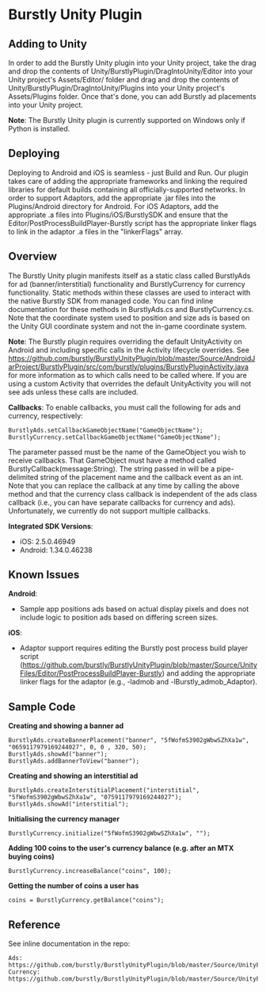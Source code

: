 # Burstly Unity Plugin

## Adding to Unity

In order to add the Burstly Unity plugin into your Unity project, take the drag and drop the contents of Unity/BurstlyPlugin/DragIntoUnity/Editor into your Unity project's Assets/Editor/ folder and drag and drop the contents of Unity/BurstlyPlugin/DragIntoUnity/Plugins into your Unity project's Assets/Plugins folder. Once that's done, you can add Burstly ad placements into your Unity project.

**Note**: The Burstly Unity plugin is currently supported on Windows only if Python is installed.


## Deploying

Deploying to Android and iOS is seamless - just Build and Run. Our plugin takes care of adding the appropriate frameworks and linking the required libraries for default builds containing all officially-supported networks. In order to support Adaptors, add the appropriate .jar files into the Plugins/Android directory for Android. For iOS Adaptors, add the appropriate .a files into Plugins/iOS/BurstlySDK and ensure that the Editor/PostProcessBuildPlayer-Burstly script has the appropriate linker flags to link in the adaptor .a files in the "linkerFlags" array.


## Overview

The Burstly Unity plugin manifests itself as a static class called BurstlyAds for ad (banner/interstitial) functionality and BurstlyCurrency for currency functionality. Static methods within these classes are used to interact with the native Burstly SDK from managed code. You can find inline documentation for these methods in BurstlyAds.cs and BurstlyCurrency.cs. Note that the coordinate system used to position and size ads is based on the Unity GUI coordinate system and not the in-game coordinate system.

**Note**: The Burstly plugin requires overriding the default UnityActivity on Android and including specific calls in the Activity lifecycle overrides. See https://github.com/burstly/BurstlyUnityPlugin/blob/master/Source/AndroidJarProject/BurstlyPlugin/src/com/burstly/plugins/BurstlyPluginActivity.java for more information as to which calls need to be called where. If you are using a custom Activity that overrides the default UnityActivity you will not see ads unless these calls are included.

**Callbacks**: To enable callbacks, you must call the following for ads and currency, respectively:

	BurstlyAds.setCallbackGameObjectName("GameObjectName");
	BurstlyCurrency.setCallbackGameObjectName("GameObjectName");

The parameter passed must be the name of the GameObject you wish to receive callbacks. That GameObject must have a method called BurstlyCallback(message:String). The string passed in will be a pipe-delimited string of the placement name and the callback event as an int. Note that you can replace the callback at any time by calling the above method and that the currency class callback is independent of the ads class callback (i.e., you can have separate callbacks for currency and ads). Unfortunately, we currently do not support multiple callbacks.
	
**Integrated SDK Versions**:

* iOS: 2.5.0.46949
* Android: 1.34.0.46238
	
	

## Known Issues

**Android**:

* Sample app positions ads based on actual display pixels and does not include logic to position ads based on differing screen sizes.

**iOS**:

* Adaptor support requires editing the Burstly post process build player script (https://github.com/burstly/BurstlyUnityPlugin/blob/master/Source/UnityFiles/Editor/PostProcessBuildPlayer-Burstly) and adding the appropriate linker flags for the adaptor (e.g., -ladmob and -lBurstly_admob_Adaptor).
	

## Sample Code

**Creating and showing a banner ad**

	BurstlyAds.createBannerPlacement("banner", "5fWofmS3902gWbwSZhXa1w", "0659117979169244027", 0, 0 , 320, 50);
	BurstlyAds.showAd("banner");
	BurstlyAds.addBannerToView("banner");

**Creating and showing an interstitial ad**

	BurstlyAds.createInterstitialPlacement("interstitial", "5fWofmS3902gWbwSZhXa1w", "0759117979169244027");
	BurstlyAds.showAd("interstitial");
	
**Initialising the currency manager**

	BurstlyCurrency.initialize("5fWofmS3902gWbwSZhXa1w", "");
	
**Adding 100 coins to the user's currency balance (e.g. after an MTX buying coins)**
	
	BurstlyCurrency.increaseBalance("coins", 100);

**Getting the number of coins a user has**
	
	coins = BurstlyCurrency.getBalance("coins");


## Reference

See inline documentation in the repo:

	Ads: https://github.com/burstly/BurstlyUnityPlugin/blob/master/Source/UnityFiles/Plugins/BurstlyAds.cs
	Currency: https://github.com/burstly/BurstlyUnityPlugin/blob/master/Source/UnityFiles/Plugins/BurstlyCurrency.cs
	
	